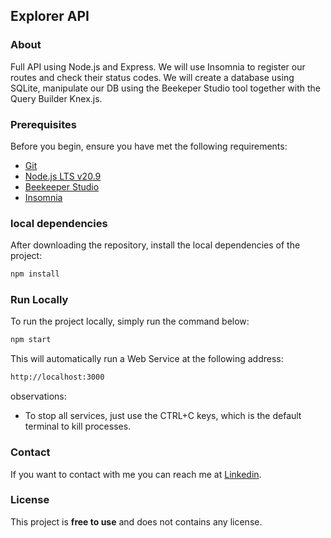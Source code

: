 ## Explorer API

### About

Full API using Node.js and Express. We will use Insomnia to register our routes and check their status codes. We will create a database using SQLite, manipulate our DB using the Beekeper Studio tool together with the Query Builder Knex.js.

### Prerequisites

Before you begin, ensure you have met the following requirements:

- [Git](https://git-scm.com/downloads 'Download Git')
- [Node.js LTS v20.9](https://nodejs.org/en 'Download Node.js LTS v20.9')
- [Beekeeper Studio](https://www.beekeeperstudio.io/ 'Download Beekeeper Studio')
- [Insomnia](https://insomnia.rest/download 'Doenload Insomnia')

### local dependencies

After downloading the repository, install the local dependencies of the project:

```bash
npm install
```

### Run Locally

To run the project locally, simply run the command below:

```bash
npm start
```

This will automatically run a Web Service at the following address:

```bash
http://localhost:3000
```

observations:

- To stop all services, just use the CTRL+C keys, which is the default terminal to kill processes.

### Contact

If you want to contact with me you can reach me at [Linkedin](https://www.linkedin.com/in/denilsonbaptista/).

### License

This project is **free to use** and does not contains any license.
